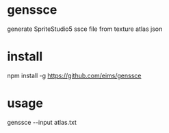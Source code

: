 # genssce
generate SpriteStudio5 ssce file from texture atlas json

# install
npm install -g https://github.com/eims/genssce

# usage
genssce --input atlas.txt
